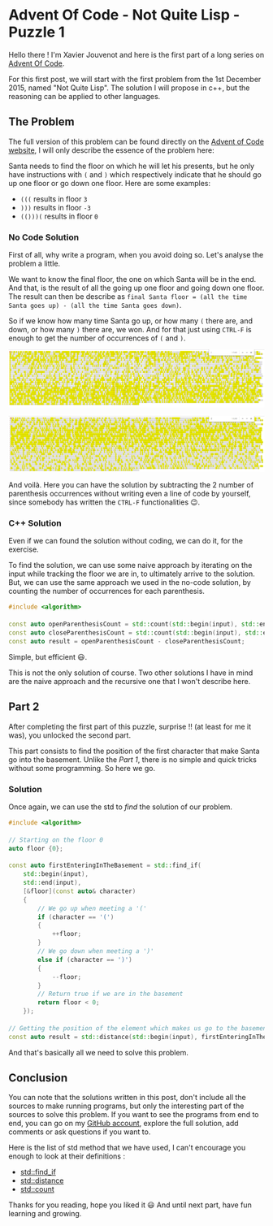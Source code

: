 # Advent Of Code - Not Quite Lisp - Puzzle 1

Hello there ! I'm Xavier Jouvenot and here is the first part of a long series on [Advent Of Code](https://adventofcode.com).

For this first post, we will start with the first problem from the 1st December 2015, named "Not Quite Lisp".
The solution I will propose in c++, but the reasoning can be applied to other languages.

## The Problem

The full version of this problem can be found directly on the [Advent of Code website](https://adventofcode.com/2015/day/1), I will only describe the essence of the problem here:

Santa needs to find the floor on which he will let his presents, but he only have instructions with `(` and `)` which respectively indicate that he should go up one floor or go down one floor.
Here are some examples:
- `(((` results in floor `3`
- `)))` results in floor `-3`
- `(()))(` results in floor `0`

### No Code Solution

First of all, why write a program, when you avoid doing so.
Let's analyse the problem a little.

We want to know the final floor, the one on which Santa will be in the end. And that, is the result of all the going up one floor and going down one floor. The result can then be describe as `final Santa floor = (all the time Santa goes up) - (all the time Santa goes down)`.

So if we know how many time Santa go up, or how many `(` there are, and down, or how many `)` there are, we won. And for that just using `CTRL-F` is enough to get the number of occurrences of `(` and `)`.

![](https://github.com/Xav83/Xav83.github.io/raw/master/res/Advent%20Of%20Code/2015/Day%201/openingParenthesis.png "Opened parenthesis search")

![](https://github.com/Xav83/Xav83.github.io/raw/master/res/Advent%20Of%20Code/2015/Day%201/closingParenthesis.png "Closed parenthesis search")

And voilà. Here you can have the solution by subtracting the 2 number of parenthesis occurrences without writing even a line of code by yourself, since somebody has written the `CTRL-F` functionalities 😉.

### C++ Solution

Even if we can found the solution without coding, we can do it, for the exercise.

To find the solution, we can use some naive approach by iterating on the input while tracking the floor we are in, to ultimately arrive to the solution. But, we can use the same approach we used in the no-code solution, by counting the number of occurrences for each parenthesis.

```c++
#include <algorithm>

const auto openParenthesisCount = std::count(std::begin(input), std::end(input), '(');
const auto closeParenthesisCount = std::count(std::begin(input), std::end(input), ')');
const auto result = openParenthesisCount - closeParenthesisCount;
```

Simple, but efficient 😃.

This is not the only solution of course. Two other solutions I have in mind are the naive approach and the recursive one that I won't describe here.

## Part 2

After completing the first part of this puzzle, surprise !! (at least for me it was), you unlocked the second part.

This part consists to find the position of the first character that make Santa go into the basement.
Unlike the *Part 1*, there is no simple and quick tricks without some programming.
So here we go.

### Solution

Once again, we can use the std to *find* the solution of our problem.
```c++
#include <algorithm>

// Starting on the floor 0
auto floor {0};

const auto firstEnteringInTheBasement = std::find_if(
    std::begin(input),
    std::end(input),
    [&floor](const auto& character)
    {
        // We go up when meeting a '('
        if (character == '(')
        {
            ++floor;
        }
        // We go down when meeting a ')'
        else if (character == ')')
        {
            --floor;
        }
        // Return true if we are in the basement
        return floor < 0;
    });

// Getting the position of the element which makes us go to the basement
const auto result = std::distance(std::begin(input), firstEnteringInTheBasement) + 1;
```

And that's basically all we need to solve this problem.

## Conclusion

You can note that the solutions written in this post, don't include all the sources to make running programs, but only the interesting part of the sources to solve this problem.
If you want to see the programs from end to end, you can go on my [GitHub account](https://github.com/Xav83/AdventOfCode/tree/master/2015/Day1), explore the full solution, add comments or ask questions if you want to.

Here is the list of std method that we have used, I can't encourage you enough to look at their definitions :

- [std::find_if](https://en.cppreference.com/w/cpp/algorithm/find)
- [std::distance](https://en.cppreference.com/w/cpp/iterator/distance)
- [std::count](https://en.cppreference.com/w/cpp/algorithm/count)

Thanks for you reading, hope you liked it 😃
And until next part, have fun learning and growing.
